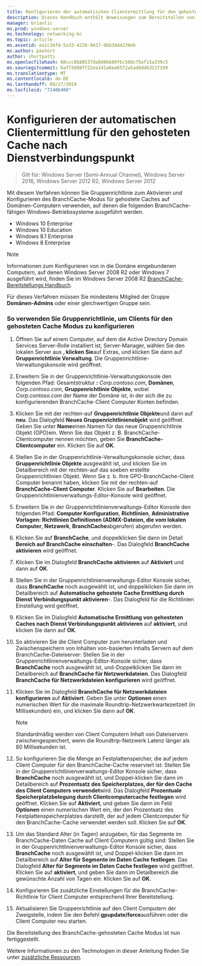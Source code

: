 ```yaml
---
title: Konfigurieren der automatischen Clientermittlung für den gehosteten Cache nach Dienstverbindungspunkt
description: Dieses Handbuch enthält Anweisungen zum Bereitstellen von BranchCache im Modus "gehosteter Cache" auf Computern unter Windows Server 2016 und Windows 10.
manager: brianlic
ms.prod: windows-server
ms.technology: networking-bc
ms.topic: article
ms.assetid: ea1c34fd-5a33-4228-9437-9bb3d44230eb
ms.author: pashort
author: shortpatti
ms.openlocfilehash: 60ccc8b80537da0d0b689f6c508c75ef15a339c5
ms.sourcegitcommit: 6aff3d88ff22ea141a6ea6572a5ad8dd6321f199
ms.translationtype: MT
ms.contentlocale: de-DE
ms.lasthandoff: 09/27/2019
ms.locfileid: "71406400"
---
```

#  <a name="configure-client-automatic-hosted-cache-discovery-by-service-connection-point"></a>Konfigurieren der automatischen Clientermittlung für den gehosteten Cache nach Dienstverbindungspunkt

>Gilt für: Windows Server (Semi-Annual Channel), Windows Server 2016, Windows Server 2012 R2, Windows Server 2012

Mit diesem Verfahren können Sie Gruppenrichtlinie zum Aktivieren und Konfigurieren des BranchCache-Modus für gehostete Caches auf Domänen\-Computern verwenden, auf denen die folgenden BranchCache\-fähigen Windows-Betriebssysteme ausgeführt werden.

- Windows 10 Enterprise
- Windows 10 Education
- Windows 8.1 Enterprise
- Windows 8 Enterprise

> [!NOTE]  
> Informationen zum Konfigurieren von in die Domäne eingebundenen Computern, auf denen Windows Server 2008 R2 oder Windows 7 ausgeführt wird, finden Sie im Windows Server 2008 R2 [BranchCache-Bereitstellungs Handbuch](https://technet.microsoft.com/library/ee649232.aspx).

Für dieses Verfahren müssen Sie mindestens Mitglied der Gruppe **Domänen-Admins** oder einer gleichwertigen Gruppe sein.

### <a name="to-use-group-policy-to-configure-clients-for-hosted-cache-mode"></a>So verwenden Sie Gruppenrichtlinie, um Clients für den gehosteten Cache Modus zu konfigurieren

1. Öffnen Sie auf einem Computer, auf dem die Active Directory Domain Services Server-Rolle installiert ist, Server-Manager, wählen Sie den lokalen Server aus **, klicken Sie**auf Extras, und klicken Sie dann auf **Gruppenrichtlinie Verwaltung**. Die Gruppenrichtlinie-Verwaltungskonsole wird geöffnet.

2. Erweitern Sie in der Gruppenrichtlinie-Verwaltungskonsole den folgenden Pfad: Gesamtstruktur **:** *Corp.contoso.com*, **Domänen**, *Corp.contoso.com*, **Gruppenrichtlinie Objekte**, wobei *Corp.contoso.com* der Name der Domäne ist, in der sich die zu konfigurierenden BranchCache-Client Computer Konten befinden.

3. Klicken Sie mit der rechten\-auf **Gruppenrichtlinie Objekte**und dann auf **neu**. Das Dialogfeld **Neues Gruppenrichtlinienobjekt** wird geöffnet. Geben Sie unter **Name**einen Namen für das neue Gruppenrichtlinie Objekt \(GPO\)ein. Wenn Sie das Objekt z. B. BranchCache-Clientcomputer nennen möchten, geben Sie **BranchCache-Clientcomputer** ein. Klicken Sie auf **OK**.

4. Stellen Sie in der Gruppenrichtlinie-Verwaltungskonsole sicher, dass **Gruppenrichtlinie Objekte** ausgewählt ist, und klicken Sie im Detailbereich mit der rechten\-auf das soeben erstellte Gruppenrichtlinien Objekt. Wenn Sie z. b. Ihre GPO-BranchCache-Client Computer benannt haben, klicken Sie mit der rechten\-auf **BranchCache-Client Computer**. Klicken Sie auf **Bearbeiten**. Die Gruppenrichtlinienverwaltungs-Editor-Konsole wird geöffnet.

5. Erweitern Sie in der Gruppenrichtlinienverwaltungs-Editor Konsole den folgenden Pfad: **Computer Konfiguration**, **Richtlinien**, **Administrative Vorlagen: Richtlinien Definitionen \(ADMX-Dateien, die vom lokalen Computer**, **Netzwerk**, **BranchCache**abgerufen\) abgerufen werden.

6. Klicken Sie auf **BranchCache**, und doppelklicken Sie dann im Detail **Bereich auf BranchCache einschalten**\-. Das Dialogfeld **BranchCache aktivieren** wird geöffnet.
  
7.  Klicken Sie im Dialogfeld **BranchCache aktivieren** auf **Aktiviert** und dann auf **OK**.

8. Stellen Sie in der Gruppenrichtlinienverwaltungs-Editor Konsole sicher, dass **BranchCache** noch ausgewählt ist, und doppelklicken Sie dann im Detailbereich auf **Automatische gehostete Cache Ermittlung durch Dienst Verbindungspunkt aktivieren**\-. Das Dialogfeld für die Richtlinien Einstellung wird geöffnet.

9. Klicken Sie im Dialogfeld **Automatische Ermittlung von gehosteten Caches nach Dienst Verbindungspunkt aktivieren** auf **aktiviert**, und klicken Sie dann auf **OK**.

10. So aktivieren Sie die Client Computer zum herunterladen und Zwischenspeichern von Inhalten von\-basierten Inhalts Servern auf dem BranchCache-Dateiserver: Stellen Sie in der Gruppenrichtlinienverwaltungs-Editor-Konsole sicher, dass **BranchCache** noch ausgewählt ist, und\-Doppelklicken Sie dann im Detailbereich auf **BranchCache für Netzwerkdateien**. Das Dialogfeld **BranchCache für Netzwerkdateien konfigurieren** wird geöffnet. 
11. Klicken Sie im Dialogfeld **BranchCache für Netzwerkdateien konfigurieren** auf **Aktiviert**. Geben Sie unter **Optionen** einen numerischen Wert für die maximale Roundtrip-Netzwerkwartezeitzeit (in Millisekunden) ein, und klicken Sie dann auf **OK**.
  
    > [!NOTE]
    > Standardmäßig werden von Client Computern Inhalt von Dateiservern zwischengespeichert, wenn die Roundtrip-Netzwerk Latenz länger als 80 Millisekunden ist.
  
12. So konfigurieren Sie die Menge an Festplattenspeicher, die auf jedem Client Computer für den BranchCache-Cache reserviert ist: Stellen Sie in der Gruppenrichtlinienverwaltungs-Editor Konsole sicher, dass **BranchCache** noch ausgewählt ist, und Doppel\-klicken Sie dann im Detailbereich auf **Prozentsatz des Speicherplatzes, der für den Cache des Client Computers verwendet**wird. Das Dialogfeld **Prozentuale Speicherplatzbelegung durch Clientcomputercache festlegen** wird geöffnet. Klicken Sie auf **Aktiviert**, und geben Sie dann im Feld **Optionen** einen numerischen Wert ein, der den Prozentsatz des Festplattenspeicherplatzes darstellt, der auf jedem Clientcomputer für den BranchCache-Cache verwendet werden soll. Klicken Sie auf **OK**.

13. Um das Standard Alter (in Tagen) anzugeben, für das Segmente im BranchCache-Daten Cache auf Client Computern gültig sind: Stellen Sie in der Gruppenrichtlinienverwaltungs-Editor Konsole sicher, dass **BranchCache** noch ausgewählt ist, und Doppel\-klicken Sie dann im Detailbereich auf **Alter für Segmente im Daten Cache festlegen**. Das Dialogfeld **Alter für Segmente im Daten Cache festlegen** wird geöffnet. Klicken Sie auf **aktiviert**, und geben Sie dann im Detailbereich die gewünschte Anzahl von Tagen ein. Klicken Sie auf **OK**.

14. Konfigurieren Sie zusätzliche Einstellungen für die BranchCache-Richtlinie für Client Computer entsprechend Ihrer Bereitstellung.

15. Aktualisieren Sie Gruppenrichtlinie auf den Client Computern der Zweigstelle, indem Sie den Befehl **gpupdate/force**ausführen oder die Client Computer neu starten.

Die Bereitstellung des BranchCache-gehosteten Cache Modus ist nun fertiggestellt.

Weitere Informationen zu den Technologien in dieser Anleitung finden Sie unter [zusätzliche Ressourcen](11-Bc-Hcm-additional-resources.md).